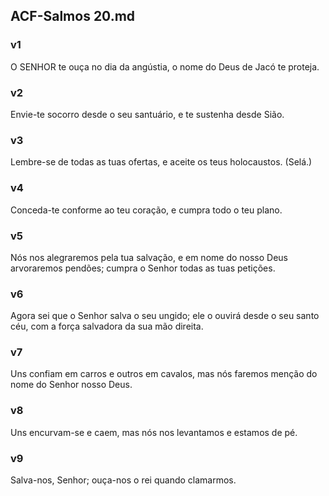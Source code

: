 ## ACF-Salmos 20.md
### v1
 O SENHOR te ouça no dia da angústia, o nome do Deus de Jacó te proteja.
### v2
 Envie-te socorro desde o seu santuário, e te sustenha desde Sião.
### v3
 Lembre-se de todas as tuas ofertas, e aceite os teus holocaustos. (Selá.)
### v4
 Conceda-te conforme ao teu coração, e cumpra todo o teu plano.
### v5
 Nós nos alegraremos pela tua salvação, e em nome do nosso Deus arvoraremos pendões; cumpra o Senhor todas as tuas petições.
### v6
 Agora sei que o Senhor salva o seu ungido; ele o ouvirá desde o seu santo céu, com a força salvadora da sua mão direita.
### v7
 Uns confiam em carros e outros em cavalos, mas nós faremos menção do nome do Senhor nosso Deus.
### v8
 Uns encurvam-se e caem, mas nós nos levantamos e estamos de pé.
### v9
 Salva-nos, Senhor; ouça-nos o rei quando clamarmos.
